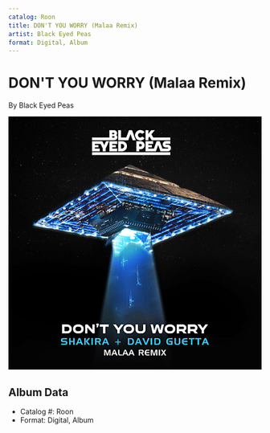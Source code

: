 ```yaml
---
catalog: Roon
title: DON'T YOU WORRY (Malaa Remix)
artist: Black Eyed Peas
format: Digital, Album
---
```


# DON'T YOU WORRY (Malaa Remix)

By Black Eyed Peas

![](../../assets/albumcovers/Black_Eyed_Peas-DONT_YOU_WORRY_Malaa_Remix.png)

## Album Data

- Catalog #: Roon
- Format: Digital, Album

